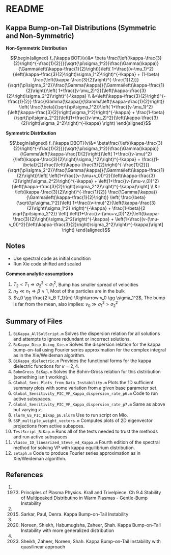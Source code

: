 # README
## Kappa Bump-on-Tail Distributions (Symmetric and Non-Symmetric)
**Non-Symmetric Distribution**
```math
\begin{aligned}
f_{\kappa BOT}(v)&=  \beta \frac{\left(\kappa-\frac{3}{2}\right)^{-\frac{1}{2}}}{\sqrt{\pi\sigma_1^2}}\frac{\Gamma(\kappa)}{\Gamma\left(\kappa-\frac{1}{2}\right)}\left( 1+\frac{(v-\mu_1)^2}{\left(\kappa-\frac{3}{2}\right)\sigma_1^2}\right)^{-\kappa} + (1-\beta) \frac{\left(\kappa-\frac{3}{2}\right)^{-\frac{1}{2}}}{\sqrt{\pi\sigma_2^2}}\frac{\Gamma(\kappa)}{\Gamma\left(\kappa-\frac{1}{2}\right)}\left( 1+\frac{(v-\mu_2)^2}{\left(\kappa-\frac{3}{2}\right)\sigma_2^2}\right)^{-\kappa} \\
 &=\left(\kappa-\frac{3}{2}\right)^{-\frac{1}{2}} \frac{\Gamma(\kappa)}{\Gamma\left(\kappa-\frac{1}{2}\right)} \left( \frac{\beta}{\sqrt{\pi\sigma_1^2}}\left( 1+\frac{(v-\mu_1)^2}{\left(\kappa-\frac{3}{2}\right)\sigma_1^2}\right)^{-\kappa} +  \frac{1-\beta}{\sqrt{\pi\sigma_2^2}}\left(1+\frac{(v-\mu_2)^2}{\left(\kappa-\frac{3}{2}\right)\sigma_2^2}\right)^{-\kappa} \right)
\end{aligned}
```

**Symmetric Distribution**
```math
\begin{aligned}
f_{\kappa DBOT}(v)&=  \beta\frac{\left(\kappa-\frac{3}{2}\right)^{-\frac{1}{2}}}{\sqrt{\pi\sigma_1^2}}\frac{\Gamma(\kappa)}{\Gamma\left(\kappa-\frac{1}{2}\right)}\left( 1+\frac{(v-\mu)^2}{\left(\kappa-\frac{3}{2}\right)\sigma_1^2}\right)^{-\kappa} + \frac{(1-\beta)}{2}\frac{\left(\kappa-\frac{3}{2}\right)^{-\frac{1}{2}}}{\sqrt{\pi\sigma_2^2}}\frac{\Gamma(\kappa)}{\Gamma\left(\kappa-\frac{1}{2}\right)}\left[ \left(1+\frac{(v-(\mu+v_0))^2}{\left(\kappa-\frac{3}{2}\right)\sigma_2^2}\right)^{-\kappa} + \left(1+\frac{(v-(\mu-v_0))^2}{\left(\kappa-\frac{3}{2}\right)\sigma_2^2}\right)^{-\kappa}\right] \\
 &=  \left(\kappa-\frac{3}{2}\right)^{-\frac{1}{2}} \frac{\Gamma(\kappa)}{\Gamma\left(\kappa-\frac{1}{2}\right)} \left( \frac{\beta}{\sqrt{\pi\sigma_1^2}}\left( 1+\frac{(v-\mu)^2}{\left(\kappa-\frac{3}{2}\right)\sigma_1^2} \right)^{-\kappa} + \frac{1-\beta}{2 \sqrt{\pi\sigma_2^2}} \left[ \left(1+\frac{(v-(\mu+v_0))^2}{\left(\kappa-\frac{3}{2}\right)\sigma_2^2}\right)^{-\kappa} + \left(1+\frac{(v-(\mu-v_0))^2}{\left(\kappa-\frac{3}{2}\right)\sigma_2^2}\right)^{-\kappa}\right] \right)
\end{aligned}
```

## Notes
- Use spectral code as initial condition
- Run Xie code shifted and scaled

**Common analytic assumptions**
1. $T_2 < T_1 \Rightarrow \sigma_2^2 < \sigma_1^2$, Bump has smaller spread of velocities
2. $n_2 \ll n_1 \Rightarrow \beta\approx 1$, Most of the particles are in the bulk
3. $v_0 \gg \frac{2 k_B T_1}{m} \Rightarrow v_0 \gg \sigma_1^2$, The bump is far from the mean, also implies: $v_0 \gg \sigma_1^2 > \sigma_2^2$


## Summary of Files
1. `BiKappa_AllSolScript.m` Solves the dispersion relation for all solutions and attempts to ignore redundant or incorrect solutions.
3. `BiKappa_Disp_Using_Xie.m` Solves the dispersion relation for the kappa bump-on-tail using Fourier series approximation for the complex integral as in the Xie/Weideman algorithm.
3. `BiKappa_dielectric.m` Provides the functional forms for the kappa dielectric functions for $\kappa=2,4$.
4. `BohmGross_BiKap.m` Solves the Bohm-Gross relation for this distribution (something isn't working).
1. `Global_Sens_Plots_from_Data_Instability.m` Plots the 1D sufficient summary plots with some variation from a given base parameter set. 
2. `Global_Sensitivity_PIC_VP_Kappa_dispersion_rate_p6.m` Code to run active subspaces.
2. `Global_Sensitivity_PIC_VP_Kappa_dispersion_rate_p7.m` Same as above but varying $\kappa$.
7. `slurm_GS_PIC_BiKap_p6.slurm` Use to run script on Mio.
4. `SSP_multiple_weight_vectors.m` Computes plots of 2D eigenvector projections from active subspces.
5. `TestScript_BiKap.m` Runs all of the tests needed to trust the methods and run active subspaces
5. `Vlasov_1D_linearized_Steve_v4_Kappa.m` Fourth edition of the spectral method for solving VP with kappa equilibrium distribution.
8. `zetaph.m` Code to produce Fourier series approximation as in Xie/Weideman algorithm.

## References
1. 1973. Principles of Plasma Physics. Krall and Trivelpiece. Ch 9.4 Stability of Multipeaked Distributino in Warm Plasmas - Gentle-Bump Instability
2. 2015. Sarkar, Paul, Denra. Kappa Bump-on-Tail Instability
3. 2020. Noreen, Shiekh, Habumugisha, Zaheer, Shah. Kappa Bump-on-Tail Instability with more generalized distribution
4. 2023. Sheikh, Zaheer, Noreen, Shah. Kappa Bump-on-Tail Instability with quasilinear approach
